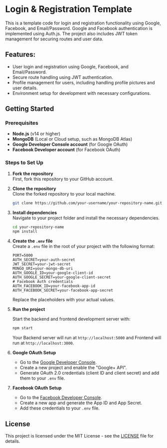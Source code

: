 
# Login & Registration Template

This is a template code for login and registration functionality using Google, Facebook, and Email/Password. Google and Facebook authentication is implemented using Auth.js. The project also includes JWT token management for securing routes and user data.

## Features:
- User login and registration using Google, Facebook, and Email/Password.
- Secure route handling using JWT authentication.
- Profile management for users, including handling profile pictures and user details.
- Environment setup for development with necessary configurations.

## Getting Started

### Prerequisites
- **Node.js** (v14 or higher)
- **MongoDB** (Local or Cloud setup, such as MongoDB Atlas)
- **Google Developer Console account** (for Google OAuth)
- **Facebook Developer account** (for Facebook OAuth)

### Steps to Set Up
1. **Fork the repository**  
   First, fork this repository to your GitHub account.

2. **Clone the repository**  
   Clone the forked repository to your local machine.

   ```bash
   git clone https://github.com/your-username/your-repository-name.git
   ```

3. **Install dependencies**  
   Navigate to your project folder and install the necessary dependencies.

   ```bash
   cd your-repository-name
   npm install
   ```

4. **Create the `.env` file**  
   Create a `.env` file in the root of your project with the following format:

   ```env
   PORT=5000
   AUTH_SECRET=your-auth-secret
   JWT_SECRET=your-jwt-secret
   MONGO_URI=your-mongo-db-uri
   AUTH_GOOGLE_ID=your-google-client-id
   AUTH_GOOGLE_SECRET=your-google-client-secret
   # Facebook Auth credentials
   AUTH_FACEBOOK_ID=your-facebook-app-id
   AUTH_FACEBOOK_SECRET=your-facebook-app-secret
   ```

   Replace the placeholders with your actual values.

5. **Run the project**

   Start the backend and frontend development server with:

   ```bash
   npm start
   ```

   Your Backend server will run at `http://localhost:5000` and Frontend will run at `http://localhost:3000`.

6. **Google OAuth Setup**
   - Go to the [Google Developer Console](https://console.developers.google.com/).
   - Create a new project and enable the "Google+ API".
   - Generate OAuth 2.0 credentials (client ID and client secret) and add them to your `.env` file.

7. **Facebook OAuth Setup**
   - Go to the [Facebook Developer Console](https://developers.facebook.com/).
   - Create a new app and generate the App ID and App Secret.
   - Add these credentials to your `.env` file.

## License

This project is licensed under the MIT License - see the [LICENSE](LICENSE) file for details.

